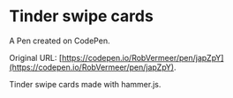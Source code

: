 # Tinder swipe cards

A Pen created on CodePen.

Original URL: [https://codepen.io/RobVermeer/pen/japZpY](https://codepen.io/RobVermeer/pen/japZpY).

Tinder swipe cards made with hammer.js.